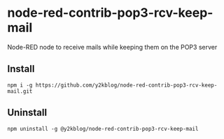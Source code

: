 # node-red-contrib-pop3-rcv-keep-mail
Node-RED node to receive mails while keeping them on the POP3 server

## Install

```
npm i -g https://github.com/y2kblog/node-red-contrib-pop3-rcv-keep-mail.git
```

## Uninstall

```
npm uninstall -g @y2kblog/node-red-contrib-pop3-rcv-keep-mail
```
